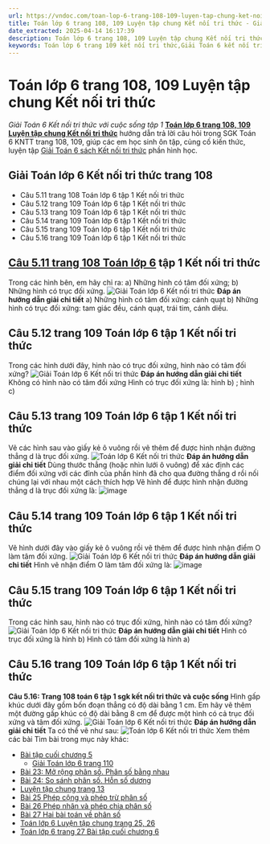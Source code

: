 ```yaml
---
url: https://vndoc.com/toan-lop-6-trang-108-109-luyen-tap-chung-ket-noi-tri-thuc-235650
title: Toán lớp 6 trang 108, 109 Luyện tập chung Kết nối tri thức - Giải Toán 6 Kết nối tri thức với cuộc sống tập 1 - VnDoc.com
date_extracted: 2025-04-14 16:17:39
description: Toán lớp 6 trang 108, 109 Luyện tập chung Kết nối tri thức gồm lời giải chi tiết cho từng bài tập cho các em học sinh tham khảo luyện Giải Toán 6 Chương 5 sách Kết nối tri thức với cuộc sống tập 1.
keywords: Toán lớp 6 trang 109 kết nối tri thức,Giải Toán 6 kết nối tri thức bài trang 108,toán lớp 6 kết nối tri thức trang 108,toán 6,toán lớp 6,giải toán lớp 6,giải toán 6,toán lớp 6 kết nối tri thức,toán 6 kết nối tri thức,giải toán 6 tập 1 kết nối tri thức,sgk toán 6 kết nối tri thức,giải toán 6 trang 109 Kết nối tri thức,Toán lớp 6 trang 108 kết nối tri thức,toán lớp 6 trang 109,toán lớp 6 trang 108
---
```


# Toán lớp 6 trang 108, 109 Luyện tập chung Kết nối tri thức
 _Giải Toán 6 Kết nối tri thức với cuộc sống tập 1_
[**Toán lớp 6 trang 108, 109 Luyện tập chung Kết nối tri thức**](<https://vndoc.com/toan-lop-6-trang-108-109-luyen-tap-chung-ket-noi-tri-thuc-235650>) hướng dẫn trả lời câu hỏi trong SGK Toán 6 KNTT trang 108, 109, giúp các em học sinh ôn tập, củng cố kiến thức, luyện tập [Giải Toán 6 sách Kết nối tri thức](<https://vndoc.com/mon-toan-lop6>) phần hình học.
## Giải Toán lớp 6 Kết nối tri thức trang 108
  * Câu 5.11 trang 108 Toán lớp 6 tập 1 Kết nối tri thức
  * Câu 5.12 trang 109 Toán lớp 6 tập 1 Kết nối tri thức
  * Câu 5.13 trang 109 Toán lớp 6 tập 1 Kết nối tri thức
  * Câu 5.14 trang 109 Toán lớp 6 tập 1 Kết nối tri thức
  * Câu 5.15 trang 109 Toán lớp 6 tập 1 Kết nối tri thức
  * Câu 5.16 trang 109 Toán lớp 6 tập 1 Kết nối tri thức

## [Câu 5.11 trang 108 Toán lớp 6](<https://vndoc.com/mon-toan-lop6>) tập 1 Kết nối tri thức
Trong các hình bên, em hãy chỉ ra:
a\) Những hình có tâm đối xứng;
b\) Những hình có trục đối xứng.
![Giải Toán lớp 6 Kết nối tri thức ](https://i.vdoc.vn/data/image/2021/06/18/giai-toan-6-bai-luyen-tap-chung-trang-108-ket-noi-tri-thuc-a.png)
**Đáp án hướng dẫn giải chi tiết**
a\) Những hình có tâm đối xứng: cánh quạt
b\) Những hình có trục đối xứng: tam giác đều, cánh quạt, trái tim, cánh diều.
## **Câu 5.12 trang 109 Toán lớp 6 tập 1 Kết nối tri thức**
Trong các hình dưới đây, hình nào có trục đối xứng, hình nào có tâm đối xứng?
![Giải Toán lớp 6 Kết nối tri thức](https://i.vdoc.vn/data/image/2021/06/18/giai-toan-6-bai-luyen-tap-chung-trang-108-ket-noi-tri-thuc-b.png)
**Đáp án hướng dẫn giải chi tiết**
Không có hình nào có tâm đối xứng
Hình có trục đối xứng là: hình b\) ; hình c\)
## **Câu 5.13 trang 109 Toán lớp 6 tập 1 Kết nối tri thức**
Vẽ các hình sau vào giấy kẻ ô vuông rồi vẽ thêm để được hình nhận đường thẳng d là trục đối xứng.
![Toán lớp 6 Kết nối tri thức](https://i.vdoc.vn/data/image/2021/06/18/giai-toan-6-bai-luyen-tap-chung-trang-108-ket-noi-tri-thuc-c.png)
**Đáp án hướng dẫn giải chi tiết**
Dùng thước thẳng \(hoặc nhìn lưới ô vuông\) để xác định các điểm đối xứng với các đỉnh của phần hình đã cho qua đường thẳng d rồi nối chúng lại với nhau một cách thích hợp
Vẽ hình để được hình nhận đường thẳng d là trục đối xứng là:
![image](https://i.vdoc.vn/data/image/2022/12/20/toan-6.png)
## **Câu 5.14 trang 109 Toán lớp 6 tập 1 Kết nối tri thức**
Vẽ hình dưới đây vào giấy kẻ ô vuông rồi vẽ thêm để được hình nhận điểm O làm tâm đối xứng.
![Giải Toán lớp 6 Kết nối tri thức](https://i.vdoc.vn/data/image/2021/06/18/giai-toan-6-bai-luyen-tap-chung-trang-108-ket-noi-tri-thuc-d.png)
**Đáp án hướng dẫn giải chi tiết**
Hình vẽ nhận điểm O làm tâm đối xứng là:
![image](https://i.vdoc.vn/data/image/2022/12/20/doi-xung.png)
## **Câu 5.15 trang 109 Toán lớp 6 tập 1 Kết nối tri thức**
Trong các hình sau, hình nào có trục đối xứng, hình nào có tâm đối xứng?
![Giải Toán lớp 6 Kết nối tri thức](https://i.vdoc.vn/data/image/2021/06/18/giai-toan-6-bai-luyen-tap-chung-trang-108-ket-noi-tri-thuc-e.png)
**Đáp án hướng dẫn giải chi tiết**
Hình có trục đối xứng là hình b\)
Hình có tâm đối xứng là hình a\)
## **Câu 5.16 trang 109 Toán lớp 6 tập 1 Kết nối tri thức**
**Câu 5.16: Trang 108 toán 6 tập 1 sgk kết nối tri thức và cuộc sống**
Hình gấp khúc dưới đây gồm bốn đoạn thẳng có độ dài bằng 1 cm. Em hãy vẽ thêm một đường gấp khúc có độ dài bằng 8 cm để được một hình có cả trục đối xứng và tâm đối xứng.
![Giải Toán lớp 6 Kết nối tri thức](https://i.vdoc.vn/data/image/2021/06/18/giai-toan-6-bai-luyen-tap-chung-trang-108-ket-noi-tri-thuc-f.png)
**Đáp án hướng dẫn giải chi tiết**
Ta có thể vẽ như sau:
![Toán lớp 6 Kết nối tri thức](https://i.vdoc.vn/data/image/2021/06/18/giai-toan-6-bai-luyen-tap-chung-trang-108-ket-noi-tri-thuc-g.png)
Xem thêm các bài Tìm bài trong mục này khác:
  * [Bài tập cuối chương 5](</toan-lop-6-trang-110-bai-tap-cuoi-chuong-5-ket-noi-tri-thuc-311285>)
    * [Giải Toán lớp 6 trang 110 ](</giai-toan-lop-6-trang-110-tap-1-ket-noi-tri-thuc-330166>)
  * [Bài 23: Mở rộng phân số. Phân số bằng nhau](</toan-lop-6-bai-23-mo-rong-phan-so-phan-so-bang-nhau-237555>)
  * [Bài 24: So sánh phân số. Hỗn số dương](</toan-lop-6-bai-24-so-sanh-phan-so-hon-so-duong-237558>)
  * [ Luyện tập chung trang 13 ](</toan-lop-6-luyen-tap-chung-trang-13-ket-noi-tri-thuc-243447>)
  * [Bài 25 Phép cộng và phép trừ phân số](</toan-lop-6-bai-25-phep-cong-va-phep-tru-phan-so-243449>)
  * [Bài 26 Phép nhân và phép chia phân số ](</toan-lop-6-bai-26-phep-nhan-va-phep-chia-phan-so-244097>)
  * [Bài 27 Hai bài toán về phân số ](</toan-lop-6-bai-27-hai-bai-toan-ve-phan-so-ket-noi-tri-thuc-244104>)
  * [Toán lớp 6 Luyện tập chung trang 25, 26 ](</toan-lop-6-luyen-tap-chung-trang-25-ket-noi-tri-thuc-244111>)
  * [Toán lớp 6 trang 27 Bài tập cuối chương 6 ](</toan-lop-6-bai-tap-cuoi-chuong-6-trang-27-ket-noi-tri-thuc-244444>)

